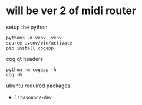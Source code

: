 # will be ver 2 of midi router

setup the python
```
python3 -m venv .venv
source .venv/bin/activate
pip install cogapp

```

cog qt headers
```
python -m cogapp -h
cog -h
```

ubuntu required packages
- `libasound2-dev`
